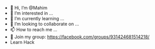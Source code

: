 - 👋 Hi, I’m @Mahim
- 👀 I’m interested in ...
- 🌱 I’m currently learning ...
- 💞️ I’m looking to collaborate on ...
- 📫 How to reach me ...
- 🔔 Join my group: https://facebook.com/groups/931424681514218/
- Learn Hack

<!---
Mahimqqqqqqq/Mahimqqqqqqq is a ✨ special ✨ repository because its `README.md` (this file) appears on your GitHub profile.
You can click the Preview link to take a look at your changes.
--->
